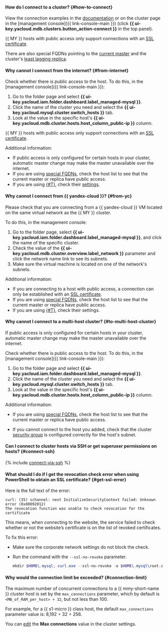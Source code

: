#### How do I connect to a cluster? {#how-to-connect}

View the connection examples in the [documentation](../../managed-mysql/operations/connect.md#connection-string) or on the cluster page in the [management console]({{ link-console-main }}) (click **{{ ui-key.yacloud.mdb.clusters.button_action-connect }}** in the top panel).

{{ MY }} hosts with public access only support connections with an [SSL certificate](../../managed-mysql/operations/connect.md#get-ssl-cert).

There are also special FQDNs pointing to the [current master](../../managed-mysql/operations/connect.md#fqdn-master) and the cluster's [least lagging replica](../../managed-mysql/operations/connect.md#fqdn-replica).

#### Why cannot I connect from the internet? {#from-internet}

Check whether there is public access to the host. To do this, in the [management console]({{ link-console-main }}):
1. Go to the folder page and select **{{ ui-key.yacloud.iam.folder.dashboard.label_managed-mysql }}**.
1. Click the name of the cluster you need and select the **{{ ui-key.yacloud.mysql.cluster.switch_hosts }}** tab.
1. Look at the value in the specific host's **{{ ui-key.yacloud.mdb.cluster.hosts.host_column_public-ip }}** column.

{{ MY }} hosts with public access only support connections with an [SSL certificate](../../managed-mysql/operations/connect.md#get-ssl-cert).

Additional information:
* If public access is only configured for certain hosts in your cluster, automatic master change may make the master unavailable over the internet.
* If you are using [special FQDNs](../../managed-mysql/operations/connect.md#fqdn-master), check the host list to see that the current master or replica have public access.
* If you are using [{#T}](../../managed-mysql/concepts/network.md#security-groups), check their [settings](../../managed-mysql/operations/connect.md#configure-security-groups).

#### Why cannot I connect from {{ yandex-cloud }}? {#from-yc}

Please check that you are connecting from a {{ yandex-cloud }} VM located on the same virtual network as the {{ MY }} cluster.

To do this, in the management console:
1. Go to the folder page, select **{{ ui-key.yacloud.iam.folder.dashboard.label_managed-mysql }}**, and click the name of the specific cluster.
1. Check the value of the **{{ ui-key.yacloud.mdb.cluster.overview.label_network }}** parameter and click the network name link to see its subnets.
1. Make sure the virtual machine is located on one of the network's subnets.

Additional information:
* If you are connecting to a host with public access, a connection can only be established with an [SSL certificate](../../managed-mysql/operations/connect.md#get-ssl-cert).
* If you are using [special FQDNs](../../managed-mysql/operations/connect.md#fqdn-master), check the host list to see that the current master or replica have public access.
* If you are using [{#T}](../../managed-mysql/concepts/network.md#security-groups), check their settings.

#### Why cannot I connect to a multi-host cluster? {#to-multi-host-cluster}

If public access is only configured for certain hosts in your cluster, automatic master change may make the master unavailable over the internet.

Check whether there is public access to the host. To do this, in the [management console]({{ link-console-main }}):
1. Go to the folder page and select **{{ ui-key.yacloud.iam.folder.dashboard.label_managed-mysql }}**.
1. Click the name of the cluster you need and select the **{{ ui-key.yacloud.mysql.cluster.switch_hosts }}** tab.
1. Look at the value in the specific host's **{{ ui-key.yacloud.mdb.cluster.hosts.host_column_public-ip }}** column.

Additional information:

* If you are using [special FQDNs](../../managed-mysql/operations/connect.md#fqdn-master), check the host list to see that the current master or replica have public access.


* If you cannot connect to the host you added, check that the cluster [security group](../../managed-mysql/concepts/network.md#security-groups) is configured correctly for the host's subnet.


#### Can I connect to cluster hosts via SSH or get superuser permissions on hosts? {#connect-ssh}

{% include [connect-via-ssh](../../_includes/mdb/connect-via-ssh.md) %}

#### What should I do if I get the revocation check error when using PowerShell to obtain an SSL certificate? {#get-ssl-error}

Here is the full text of the error:

```text
curl: (35) schannel: next InitializeSecurityContext failed: Unknown error (0x80092012)
The revocation function was unable to check revocation for the certificate
```
This means, when connecting to the website, the service failed to check whether or not the website’s certificate is on the list of revoked certificates.

To fix this error:

* Make sure the corporate network settings do not block the check.
* Run the command with the `--ssl-no-revoke` parameter.

   ```powershell
   mkdir $HOME\.mysql; curl.exe --ssl-no-revoke -o $HOME\.mysql\root.crt {{ crt-web-path }}
   ```

#### Why would the connection limit be exceeded? {#connection-limit}

The maximum number of concurrent connections to a {{ mmy-short-name }} cluster host is set by the `max_connections` parameter, which by default is `<MB_of_RAM_per_host> ÷ 32`, but not less than 100.

For example, for a {{ s1-micro }} class host, the default `max_connections` parameter value is: 8,192 ÷ 32 = 256.

You can [edit](../../managed-mysql/operations/update.md#change-mysql-config) the **Max connections** value in the cluster settings.
